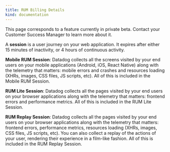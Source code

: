 ```yaml
---
title: RUM Billing Details
kind: documentation
---
```


<div class="alert alert-warning">
This page corresponds to a feature currently in private beta. Contact your Customer Success Manager to learn more about it.
</div>

A **session** is a user journey on your web application. It expires after either 15 minutes of inactivity, or 4 hours of continuous activity.

**Mobile RUM Session**: Datadog collects all the screens visited by your end users on your mobile applications (Android, iOS, React Native) along with the telemetry that matters: mobile errors and crashes and resources loading (XHRs, images, CSS files, JS scripts, etc). All of this is included in the Mobile RUM Session.


**RUM Lite Session**: Datadog collects all the pages visited by your end users on your browser applications along with the telemetry that matters: frontend errors and performance metrics. All of this is included in the RUM Lite Session.

**RUM Replay Session**: Datadog collects all the pages visited by your end users on your browser applications along with the telemetry that matters: frontend errors, performance metrics, resources loading (XHRs, images, CSS files, JS scripts, etc). You can also collect a replay of the actions of your user, rendering their experience in a film-like fashion. All of this is included in the RUM Replay Session.

